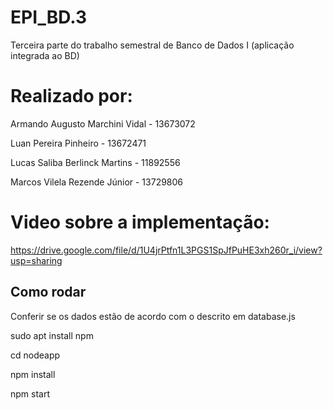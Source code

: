 # EPI_BD.3
Terceira parte do trabalho semestral de Banco de Dados I (aplicação integrada ao BD)

# Realizado por:
Armando Augusto Marchini Vidal - 13673072

Luan Pereira Pinheiro - 13672471

Lucas Saliba Berlinck Martins - 11892556

Marcos Vilela Rezende Júnior - 13729806

# Video sobre a implementação:
https://drive.google.com/file/d/1U4jrPtfn1L3PGS1SpJfPuHE3xh260r_i/view?usp=sharing

## Como rodar
Conferir se os dados estão de acordo com o descrito em database.js

sudo apt install npm

cd nodeapp

npm install

npm start

